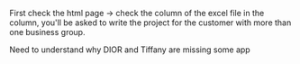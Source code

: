 First check the html page -> check the column of the excel file in the column, you'll be asked to write the project for the customer with more than one business group.

Need to understand why DIOR and Tiffany are missing some app
